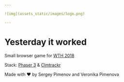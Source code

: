 ```yaml
---

![img](assets_static/images/logo.png)

---
```


# Yesterday it worked

Small browser game for [WTH 2018](http://wth.by)

Stack: [Phaser 3](https://phaser.io/phaser3) & [Сlmtrackr](https://github.com/auduno/clmtrackr/)

Made with ❤️ by Sergey Pimenov and Veronika Pimenova
